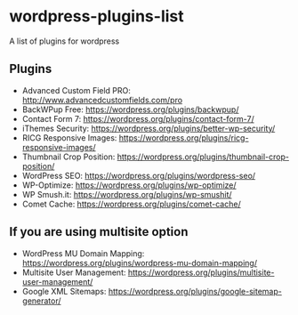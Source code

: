 # wordpress-plugins-list
A list of plugins for wordpress

## Plugins

- Advanced Custom Field PRO: http://www.advancedcustomfields.com/pro
- BackWPup Free: https://wordpress.org/plugins/backwpup/
- Contact Form 7: https://wordpress.org/plugins/contact-form-7/
- iThemes Security: https://wordpress.org/plugins/better-wp-security/
- RICG Responsive Images: https://wordpress.org/plugins/ricg-responsive-images/
- Thumbnail Crop Position: https://wordpress.org/plugins/thumbnail-crop-position/
- WordPress SEO: https://wordpress.org/plugins/wordpress-seo/
- WP-Optimize: https://wordpress.org/plugins/wp-optimize/
- WP Smush.it: https://wordpress.org/plugins/wp-smushit/
- Comet Cache: https://wordpress.org/plugins/comet-cache/ 

## If you are using multisite option
- WordPress MU Domain Mapping: https://wordpress.org/plugins/wordpress-mu-domain-mapping/
- Multisite User Management: https://wordpress.org/plugins/multisite-user-management/
- Google XML Sitemaps: https://wordpress.org/plugins/google-sitemap-generator/



